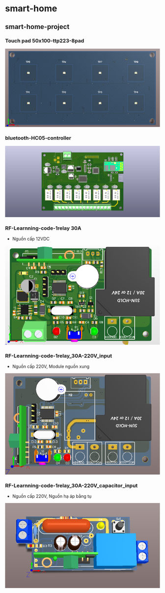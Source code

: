 # smart-home
## smart-home-project

### Touch pad 50x100-ttp223-8pad

![touch-pad](/assets/touch-pad-50x100-ttp223-8pad.png)


### bluetooth-HC05-controller

![bluetooth-HC05-controller](/assets/bluetooth-HC05-controller.png)

### RF-Learnning-code-1relay 30A
- Nguồn cấp 12VDC

![rf-learn-command-1relay](/assets/rf-learn-command-1relay.png)

### RF-Learnning-code-1relay_30A-220V_input
- Nguồn cấp 220V, Module nguồn xung

![rf-learn-command-1relay-220V](/assets/rf-learn-command-1relay-220V.png)

### RF-Learnning-code-1relay_30A-220V_capacitor_input

- Nguồn cấp 220V, Nguồn hạ áp bằng tụ

![rf-learn-command-1relay-220v-capacitor](/assets/rf-learn-command-1relay-220v-capacitor.png)